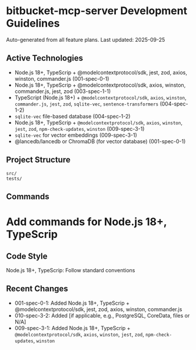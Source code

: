 # bitbucket-mcp-server Development Guidelines

Auto-generated from all feature plans. Last updated: 2025-09-25

## Active Technologies
- Node.js 18+, TypeScrip + @modelcontextprotocol/sdk, jest, zod, axios, winston, commander.js (001-spec-0-1)
- Node.js 18+, TypeScrip + @modelcontextprotocol/sdk, axios, winston, commander.js, jest, zod (003-spec-1-1)
- TypeScript (Node.js 18+) + `@modelcontextprotocol/sdk`, `axios`, `winston`, `commander.js`, `jest`, `zod`, `sqlite-vec`, `sentence-transformers` (004-spec-1-2)
- `sqlite-vec` file-based database (004-spec-1-2)
- Node.js 18+, TypeScrip + `@modelcontextprotocol/sdk`, `axios`, `winston`, `jest`, `zod`, `npm-check-updates`, `winston` (009-spec-3-1)
- `sqlite-vec` for vector embeddings (009-spec-3-1)
- @lancedb/lancedb or ChromaDB (for vector database) (001-spec-0-1)

## Project Structure
```
src/
tests/
```

## Commands
# Add commands for Node.js 18+, TypeScrip

## Code Style
Node.js 18+, TypeScrip: Follow standard conventions

## Recent Changes
- 001-spec-0-1: Added Node.js 18+, TypeScrip + @modelcontextprotocol/sdk, jest, zod, axios, winston, commander.js
- 010-spec-3-2: Added [if applicable, e.g., PostgreSQL, CoreData, files or N/A]
- 009-spec-3-1: Added Node.js 18+, TypeScrip + `@modelcontextprotocol/sdk`, `axios`, `winston`, `jest`, `zod`, `npm-check-updates`, `winston`

<!-- MANUAL ADDITIONS START -->
<!-- MANUAL ADDITIONS END -->
